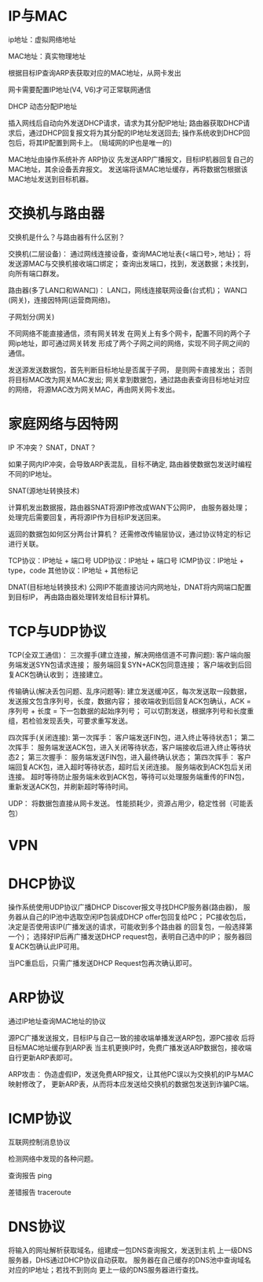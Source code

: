 # IP与MAC
ip地址：虚拟网络地址

MAC地址：真实物理地址

根据目标IP查询ARP表获取对应的MAC地址，从网卡发出

网卡需要配置IP地址(V4, V6)才可正常联网通信

DHCP 动态分配IP地址

插入网线后自动向外发送DHCP请求，请求为其分配IP地址;
路由器获取DHCP请求后，通过DHCP回复报文将为其分配的IP地址发送回去;
操作系统收到DHCP回包后，将其IP配置到网卡上。
(局域网的IP也是唯一的)

MAC地址由操作系统补齐
ARP协议
先发送ARP广播报文，目标IP机器回复自己的MAC地址，其余设备丢弃报文。
发送端将该MAC地址缓存，再将数据包根据该MAC地址发送到目标机器。

# 交换机与路由器

交换机是什么？与路由器有什么区别？

交换机(二层设备)：
通过网线连接设备，查询MAC地址表{<端口号>, <MAC>地址}；
将发送源MAC与交换机接收端口绑定；
查询出发端口，找到，发送数据；未找到，向所有端口群发。

路由器(多了LAN口和WAN口)：
LAN口，网线连接联网设备(台式机)；
WAN口(网关)，连接因特网(运营商网络)。

子网划分(网关)

不同网络不能直接通信，须有网关转发
在网关上有多个网卡，配置不同的两个子网ip地址，即可通过网关转发
形成了两个子网之间的网络，实现不同子网之间的通信。

发送源发送数据包，首先判断目标地址是否属于子网，
是则网卡直接发出；
否则将目标MAC改为网关MAC发出;
网关拿到数据包，通过路由表查询目标地址对应的网络，
将源MAC改为网关MAC，再由网关网卡发出。

# 家庭网络与因特网

IP 不冲突？ SNAT，DNAT？

如果子网内IP冲突，会导致ARP表混乱，目标不确定,
路由器使数据包发送时编程不同的IP地址。

SNAT(源地址转换技术)

计算机发出数据报，路由器SNAT将源IP修改成WAN下公网IP，
由服务器处理；处理完后需要回复，再将源IP作为目标IP发送回来。

返回的数据包如何区分两台计算机？
还需修改传输层协议，通过协议特定的标记进行关联。

TCP协议：IP地址 + 端口号
UDP协议：IP地址 + 端口号
ICMP协议：IP地址 + type，code
其他协议：IP地址 + 其他标记

DNAT(目标地址转换技术)
公网IP不能直接访问内网地址，DNAT将内网端口配置到目标IP，
再由路由器处理转发给目标计算机。

# TCP与UDP协议

TCP(全双工通信)：
三次握手(建立连接，解决网络信道不可靠问题):
客户端向服务端发送SYN包请求连接；
服务端回复SYN+ACK包同意连接；
客户端收到后回复ACK包确认收到；
连接建立。


传输确认(解决丢包问题、乱序问题等):
建立发送缓冲区，每次发送取一段数据，
发送报文包含序列号，长度，数据内容；
接收端收到后回复ACK包确认，ACK = 序列号 + 长度 = 下一包数据的起始序列号；
可以切割发送，根据序列号和长度重组，若检验发现丢失，可要求重写发送。

四次挥手(关闭连接):
第一次挥手：
客户端发送FIN包，进入终止等待状态1；
第二次挥手：
服务端发送ACK包，进入关闭等待状态，客户端接收后进入终止等待状态2；
第三次握手：
服务端发送FIN包，进入最终确认状态；
第四次挥手：
客户端回复ACK包，进入超时等待状态，超时后关闭连接。
服务端收到ACK包后关闭连接。
超时等待防止服务端未收到ACK包，等待可以处理服务端重传的FIN包，
重新发送ACK包，并刷新超时等待时间。


UDP：
将数据包直接从网卡发送。
性能损耗少，资源占用少，稳定性弱（可能丢包）


# VPN

# DHCP协议

操作系统使用UDP协议广播DHCP Discover报文寻找DHCP服务器(路由器)，
服务器从自己的IP池中选取空闲IP包装成DHCP offer包回复给PC；
PC接收包后，决定是否使用该IP(广播发送的请求，可能收到多个路由器
的回复包，一般选择第一个)；
选择好IP后再广播发送DHCP request包，表明自己选中的IP；
服务器回复ACK包确认此IP可用。

当PC重启后，只需广播发送DHCP Request包再次确认即可。

# ARP协议

通过IP地址查询MAC地址的协议

源PC广播发送报文，目标IP与自己一致的接收端单播发送ARP包，源PC接收
后将目标MAC地址缓存到ARP表
当主机更换IP时，免费广播发送ARP数据包，接收端自行更新ARP表即可。

ARP攻击：
伪造虚假IP，发送免费ARP报文，让其他PC误以为交换机的IP与MAC映射修改了，
更新ARP表，从而将本应发送给交换机的数据包发送到诈骗PC端。

# ICMP协议

互联网控制消息协议

检测网络中发现的各种问题。

查询报告 ping

差错报告 traceroute

# DNS协议

将输入的网址解析获取域名，组建成一包DNS查询报文，发送到主机
上一级DNS服务器，DHS通过DHCP协议自动获取。
服务器在自己缓存的DNS池中查询域名对应的IP地址；若找不到则向
更上一级的DNS服务器进行查找。

